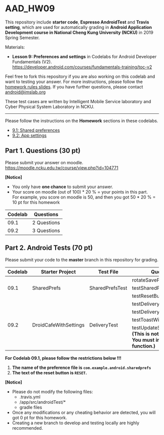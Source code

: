 # AAD_HW09

This repository include **starter code**, **Espresso AndroidTest** and **Travis setting**, which are used for automatically grading in **Android Application Development course in National Cheng Kung University (NCKU)** in 2019 Spring Semester.

Materials:
- **Lesson 9: Preferences and settings** in Codelabs for Android Developer Fundamentals (V2). 
<https://developer.android.com/courses/fundamentals-training/toc-v2>

Feel free to fork this repository if you are also working on this codelab and want to testing your answer.
For more instructions, please follow the [homework rules slides](https://github.com/ncku-csie/AAD_HW01/blob/master/Homework%20Rules.pdf). 
If you have further questions, please contact android@imslab.org

These test cases are written by Intelligent Mobile Service laboratory and Cyber Physical System Laboratory in NCKU.

---

Please follow the instructions on the **Homework** sections in these codelabs.

- [9.1: Shared preferences](https://codelabs.developers.google.com/codelabs/android-training-shared-preferences/index.html)
- [9.2: App settings](https://codelabs.developers.google.com/codelabs/android-training-adding-settings-to-app/index.html)

## Part 1. Questions (30 pt)
Please submit your answer on moodle.
<https://moodle.ncku.edu.tw/course/view.php?id=104771>

**[Notice]** 
- You only have **one chance** to submit your answer.
- Your score on moodle (out of 100) * 20 % = your points in this part. <br>
For example, you score on moodle is 50, and then you got 50 * 20 % = 10 pt for this homework

| Codelab | Questions |
| --- | ----------- |
| 09.1 | 2 Questions |
| 09.2 | 3 Questions |


## Part 2. Android Tests (70 pt)

Please submit your code to the **master** branch in this repository for grading.

<table>
    <thead>
        <tr>
            <th>Codelab</th>
            <th>Starter Project</th>
            <th>Test File</th>
            <th>Questions</th>
            <th>Points</th>
        </tr>
    </thead>
    <tbody>
        <tr>
            <td rowspan=3>09.1</td>
            <td rowspan=3>SharedPrefs</td>
            <td rowspan=3>SharedPrefsTest</td>
            <td>rotateSavePrefs</td>
            <td>10 pt</td>
        </tr>
        <tr>
            <td>testSharedPref</td>
            <td>10 pt</td>
        </tr>
        <tr>
            <td>testResetButton</td>
            <td>10 pt</td>
        </tr>
        <tr>
            <td rowspan=4>09.2</td>
            <td rowspan=4>DroidCafeWithSettings</td>
            <td rowspan=4>DeliveryTest</td>
            <td>testDeliveryPrefsInGeneral</td>
            <td>10 pt</td>
        </tr>
        <tr>
            <td>testDeliveryPrefsContent</td>
            <td>10 pt</td>
        </tr>
        <tr>
            <td>testToastWithDeliveryPrefs</td>
            <td>10 pt</td>
        </tr>
        <tr>
            <td>testUpdateSummary<br>
            <strong>(This is not extra credit. You must implement this function.)</strong></td>
            <td>10 pt</td>
        </tr>
    </tbody>
</table>

**For Codelab 09.1, please follow the restrictions below !!!**

1. **The name of the preference file is `com.example.android.sharedprefs`**
2. **The text of the reset button is `RESET`.**


**[Notice]** 

- Please do not modify the following files:
  - .travis.yml
  - <Project>/app/src/androidTest/*
  - gradle files
- Once any modifications or any cheating behavior are detected, you will got 0 pt for this homework.
- Creating a new branch to develop and testing locally are highly recommended.

